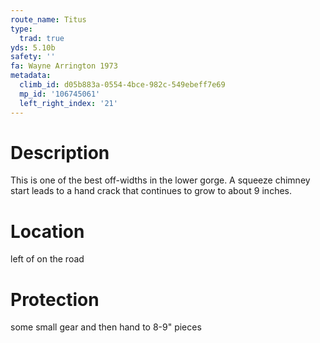 ```yaml
---
route_name: Titus
type:
  trad: true
yds: 5.10b
safety: ''
fa: Wayne Arrington 1973
metadata:
  climb_id: d05b883a-0554-4bce-982c-549ebeff7e69
  mp_id: '106745061'
  left_right_index: '21'
---
```

# Description
This is one of the best off-widths in the lower gorge.  A squeeze chimney start leads to a hand crack that continues to grow to about 9 inches.

# Location
left of on the road

# Protection
some small gear and then hand to 8-9" pieces
